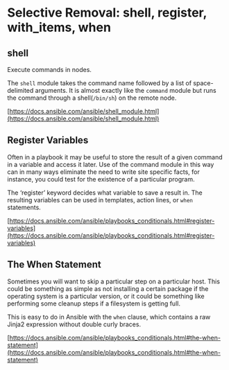 # Selective Removal: shell, register, with_items, when

## shell

Execute commands in nodes.

The `shell` module takes the command name followed by a list of
space-delimited arguments. It is almost exactly like the `command`
module but runs the command through a shell(`/bin/sh`) on the remote
node.

[https://docs.ansible.com/ansible/shell_module.html](https://docs.ansible.com/ansible/shell_module.html)

## Register Variables

Often in a playbook it may be useful to store the result of a given command in a variable and access it later. Use of the command module in this way can in many ways eliminate the need to write site specific facts, for instance, you could test for the existence of a particular program.

The ‘register’ keyword decides what variable to save a result in. The resulting variables can be used in templates, action lines, or `when` statements.

[https://docs.ansible.com/ansible/playbooks_conditionals.html#register-variables](https://docs.ansible.com/ansible/playbooks_conditionals.html#register-variables)

## The When Statement

Sometimes you will want to skip a particular step on a particular host. This could be something as simple as not installing a certain package if the operating system is a particular version, or it could be something like performing some cleanup steps if a filesystem is getting full.

This is easy to do in Ansible with the `when` clause, which contains a raw Jinja2 expression without double curly braces.

[https://docs.ansible.com/ansible/playbooks_conditionals.html#the-when-statement](https://docs.ansible.com/ansible/playbooks_conditionals.html#the-when-statement)
